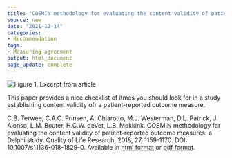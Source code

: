 ```yaml
---
title: "COSMIN methodology for evaluating the content validity of patient-reported outcome measures: a Delphi study"
source: new
date: "2021-12-14"
categories:
- Recommendation
tags:
- Measuring agreement
output: html_document
page_update: complete
---
```


![Figure 1. Excerpt from article](http://www.pmean.com/new-images/21/cosmin-methodology-01.png)

<div class="notes">

This paper provides a nice checklist of itmes you should look for in a study establishing content validity ofr a patient-reported outcome measure.

C.B. Terwee, C.A.C. Prinsen, A. Chiarotto, M.J. Westerman, D.L. Patrick, J. Alonso, L.M. Bouter, H.C.W. deVet, L.B. Mokkink. COSMIN methodology for evaluating the content validity of patient-reported outcome measures: a Delphi study. Quality of Life Research, 2018, 27, 1159-1170. DOI: 10.1007/s11136-018-1829-0. Available in [html format][ter1] or [pdf format][ter2].

[ter1]: https://link.springer.com/article/10.1007%2Fs11136-018-1829-0
[ter2]: https://link.springer.com/content/pdf/10.1007/s11136-018-1829-0.pdf

</div>

